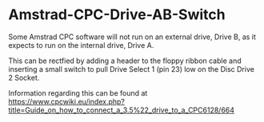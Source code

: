 # Amstrad-CPC-Drive-AB-Switch
 
Some Amstrad CPC software will not run on an external drive, Drive B, as it expects to run on the internal drive, Drive A.

This can be rectfied by adding a header to the floppy ribbon cable and inserting a small switch to pull Drive Select 1 (pin 23) low on the Disc Drive 2 Socket.

Information regarding this can be found at https://www.cpcwiki.eu/index.php?title=Guide_on_how_to_connect_a_3.5%22_drive_to_a_CPC6128/664
